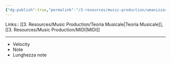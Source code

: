 ```yaml
---
{"dg-publish":true,"permalink":"/3-resources/music-production/umanizzare-l-esecuzione-midi/"}
---
```


Links:: [[3. Resources/Music Production/Teoria Musicale\|Teoria Musicale]], [[3. Resources/Music Production/MIDI\|MIDI]]

---

- Velocity
- Note
- Lunghezza note


